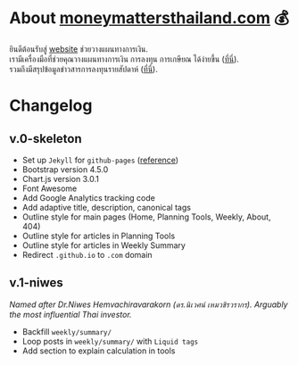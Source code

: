 # About [moneymattersthailand.com](https://www.moneymattersthailand.com/) :moneybag:

ยินดีต้อนรับสู่ [website](https://www.moneymattersthailand.com/) ช่วยวางแผนทางการเงิน. <br>
เรามีเครื่องมือที่ช่วยคุณวางแผนทางการเงิน การลงทุน การเกษียณ ได้ง่ายขึ้น ([ที่นี่](https://www.moneymattersthailand.com/tools/)). <br>
รวมถึงมีสรุปข้อมูลข่าวสารการลงทุนรายสัปดาห์ ([ที่นี่](https://www.moneymattersthailand.com/weekly/)).

# Changelog
## v.0-skeleton
- Set up `Jekyll` for `github-pages` ([reference](https://nicolas-van.github.io/bootstrap-4-github-pages/))
- Bootstrap version 4.5.0
- Chart.js version 3.0.1
- Font Awesome
- Add Google Analytics tracking code
- Add adaptive title, description, canonical tags
- Outline style for main pages (Home, Planning Tools, Weekly, About, 404)
- Outline style for articles in Planning Tools
- Outline style for articles in Weekly Summary
- Redirect `.github.io` to `.com` domain

## v.1-niwes
*Named after Dr.Niwes Hemvachiravarakorn (ดร.นิเวศน์ เหมวชิรวรากร). Arguably the most influential Thai investor.*
- Backfill `weekly/summary/`
- Loop posts in `weekly/summary/` with `Liquid tags`
- Add section to explain calculation in tools

